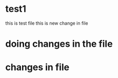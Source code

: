 # test1
this is test file
this is new change in file

# doing changes in the file 

# changes in file